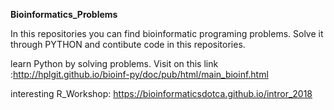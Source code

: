 **Bioinformatics_Problems**

In this repositories you can find bioinformatic programing problems. 
Solve it through PYTHON and contibute code in this repositories.

learn Python by solving problems. Visit on this link :http://hplgit.github.io/bioinf-py/doc/pub/html/main_bioinf.html


interesting R_Workshop: https://bioinformaticsdotca.github.io/intror_2018 
